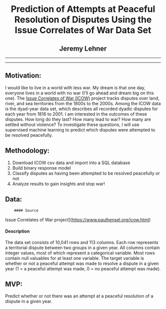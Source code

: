 <center>
  <h1>
    Prediction of Attempts at Peaceful Resolution of Disputes Using the Issue Correlates of War Data Set 
  </h1>
  <h2>
    Jeremy Lehner
  </h2>
 </center>

------

------

## Motivation:

I would like to live in a world with less war. My dream is that one day, everyone lives in a world with no war (I'll go ahead and dream big on this one). The [Issue Correlates of War (ICOW)](https://www.paulhensel.org/icow.html) project tracks disputes over land, river, and sea territories from the 1800s to the 2000s. Among the ICOW data is the dyad-year data set, which describes all recorded dyadic disputes for each year from 1816 to 2001. I am interested in the outcomes of these disputes. How long do they last? How many lead to war? How many are settled without violence? To investigate these questions, I will use supervised machine learning to predict which disputes were attempted to be resolved peacefully. 



## Methodology:

1. Download ICOW csv data and import into a SQL database
2. Build binary response model
3. Classify disputes as having been attempted to be resolved peacefully or not
4. Analyze results to gain insights and stop war!



## Data:

		#### Source

Issue Correlates of War project](https://www.paulhensel.org/icow.html)

#### Description

The data set consists of 10,041 rows and 113 columns. Each row represents a territorial dispute between two groups in a given year. All columns contain integer values, most of which represent a categorical variable. Most rows contain null valuables for at least one variable. The target variable is whether or not a peaceful attempt was made to resolve a dispute in a given year (1 = a peaceful attempt was made, 0 = no peaceful attempt was made).

## MVP:

Predict whether or not there was an attempt at a peaceful resolution of a dispute in a given year.